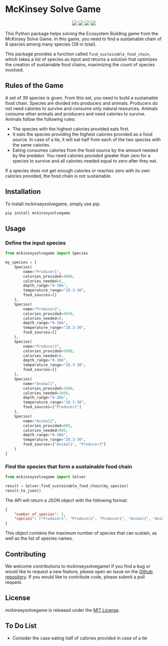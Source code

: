 # McKinsey Solve Game

<p align="center">
    <img src="https://github.com/SebastienEveno/mckinseysolvegame/actions/workflows/python-package.yml/badge.svg?branch=master" />
    <a href="https://pypi.org/project/mckinseysolvegame" alt="Python Versions">
        <img src="https://img.shields.io/pypi/pyversions/mckinseysolvegame.svg?logo=python&logoColor=white" /></a>
    <a href="https://pypi.org/project/mckinseysolvegame" alt="PyPi">
        <img src="https://img.shields.io/pypi/v/mckinseysolvegame" /></a>
    <a href="https://pepy.tech/project/mckinseysolvegame" alt="Downloads">
        <img src="https://pepy.tech/badge/mckinseysolvegame" /></a>
</p>

This Python package helps solving the Ecosystem Building game from the McKinsey Solve Game. 
In this game, you need to find a sustainable chain of 8 species among many species (39 in total). 

This package provides a function called `find_sustainable_food_chain`, which takes a list of species as input and returns a solution that optimizes the creation of sustainable food chains, maximizing the count of species involved.

## Rules of the Game

A set of 39 species is given. From this set, you need to build a sustainable food chain.
Species are divided into producers and animals. Producers do not need calories to survive and consume only natural resources. Animals consume other animals and producers and need calories to survive.
Animals follow the following rules:
- The species with the highest calories provided eats first.
- It eats the species providing the highest calories provided as a food source. In case of a tie, it will eat half from each of the two species with the same calories.
- Eating consumes calories from the food source by the amount needed by the predator. You need calories provided greater than zero for a species to survive and all calories needed equal to zero after they eat.

If a species does not get enough calories or reaches zero with its own calories provided, the food chain is not sustainable.

## Installation

To install mckinseysolvegame, simply use pip:

```sh
pip install mckinseysolvegame
```

## Usage

### Define the input species

```python
from mckinseysolvegame import Species

my_species = [
    Species(
        name="Producer1", 
        calories_provided=4000, 
        calories_needed=0, 
        depth_range="0-30m", 
        temperature_range="28.3-30", 
        food_sources=[]
    ),
    Species(
        name="Producer2", 
        calories_provided=4050, 
        calories_needed=0, 
        depth_range="0-30m", 
        temperature_range="28.3-30", 
        food_sources=[]
    ),
    Species(
        name="Producer3", 
        calories_provided=5000, 
        calories_needed=0, 
        depth_range="0-30m", 
        temperature_range="28.3-30", 
        food_sources=[]
    ),
    Species(
        name="Animal1", 
        calories_provided=1000, 
        calories_needed=1050, 
        depth_range="0-30m", 
        temperature_range="28.3-30", 
        food_sources=["Producer1"]
    ),
    Species(
        name="Animal2", 
        calories_provided=800, 
        calories_needed=900, 
        depth_range="0-30m", 
        temperature_range="28.3-30", 
        food_sources=["Animal1", "Producer3"]
    )
]
```

### Find the species that form a sustainable food chain

```python
from mckinseysolvegame import Solver

result = Solver.find_sustainable_food_chain(my_species)
result.to_json()
```

The API will return a JSON object with the following format:
```json
{
    "number_of_species": 5,
    "species": ["Producer3", "Producer2", "Producer1", "Animal1", "Animal2"]
}
```
This object contains the maximum number of species that can sustain, as well as the list of species names.

## Contributing

We welcome contributions to mckinseysolvegame! If you find a bug or would like to request a new feature, please open an issue on
the [Github repository](https://github.com/sebastieneveno/mckinseysolvegame).
If you would like to contribute code, please submit a pull request.

## License

mckinseysolvegame is released under the [MIT License](https://opensource.org/licenses/MIT).

## To Do List
- Consider the case eating half of calories provided in case of a tie
